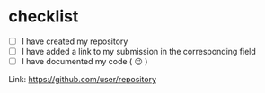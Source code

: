 # checklist

- [ ] I have created my repository
- [ ] I have added a link to my submission in the corresponding field
- [ ] I have documented my code ( :wink: )

Link: <https://github.com/user/repository>

